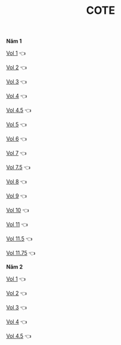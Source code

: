 ﻿---
layout: post
title: COTE
---

**Năm 1**

[Vol 1]() 👈

[Vol 2]() 👈

[Vol 3]() 👈

[Vol 4]() 👈

[Vol 4.5]() 👈

[Vol 5]() 👈

[Vol 6]() 👈

[Vol 7]() 👈

[Vol 7.5]() 👈

[Vol 8]() 👈

[Vol 9]() 👈

[Vol 10]() 👈

[Vol 11]() 👈

[Vol 11.5]() 👈

[Vol 11.75]() 👈

**Năm 2**

[Vol 1]() 👈

[Vol 2]() 👈

[Vol 3]() 👈

[Vol 4]() 👈

[Vol 4.5]() 👈
